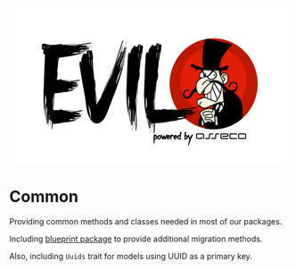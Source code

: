<p align="center"><a href="https://see.asseco.com" target="_blank"><img src="https://github.com/asseco-voice/art/blob/main/evil_logo.png" width="500"></a></p>

# Common

Providing common methods and classes needed in most of our packages.

Including [blueprint package](https://github.com/asseco-voice/laravel-blueprint-audit) to provide
additional migration methods.

Also, including ``Uuids`` trait for models using UUID as a primary key. 
